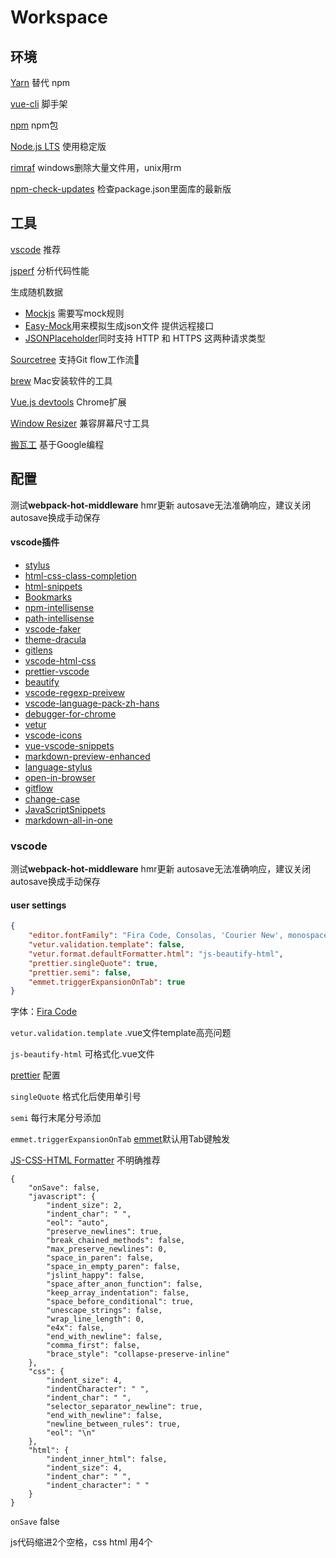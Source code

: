 # Workspace

## 环境
[Yarn](https://yarnpkg.com/) 替代 npm

[vue-cli](https://github.com/vuejs/vue-cli) 脚手架

[npm](https://www.npmjs.com/) npm包

[Node.js LTS](https://nodejs.org/en/) 使用稳定版

[rimraf](https://github.com/isaacs/rimraf) windows删除大量文件用，unix用rm

[npm-check-updates](https://github.com/tjunnone/npm-check-updates) 检查package.json里面库的最新版

## 工具

[vscode](https://code.visualstudio.com/) 推荐 

[jsperf](https://jsperf.com/) 分析代码性能

生成随机数据
* [Mockjs](http://mockjs.com/) 需要写mock规则
* [Easy-Mock](https://www.easy-mock.com/)用来模拟生成json文件 提供远程接口
* [JSONPlaceholder](http://jsonplaceholder.typicode.com/)同时支持 HTTP 和 HTTPS 这两种请求类型

[Sourcetree](https://www.sourcetreeapp.com/) 支持Git flow工作流

[brew](https://brew.sh/) Mac安装软件的工具

[Vue.js devtools](https://chrome.google.com/webstore/detail/vuejs-devtools/nhdogjmejiglipccpnnnanhbledajbpd) Chrome扩展

[Window Resizer](https://chrome.google.com/webstore/detail/window-resizer/kkelicaakdanhinjdeammmilcgefonfh) 兼容屏幕尺寸工具

[搬瓦工](https://bwh1.net) 基于Google编程

## 配置 <Badge text="0.10.1+" type="warn"/>
测试**webpack-hot-middleware** hmr更新 autosave无法准确响应，建议关闭autosave换成手动保存
#### vscode插件
* [stylus](https://marketplace.visualstudio.com/items?itemName=Alan.stylus)
* [html-css-class-completion](https://marketplace.visualstudio.com/items?itemName=Zignd.html-css-class-completion)
* [html-snippets](https://marketplace.visualstudio.com/items?itemName=abusaidm.html-snippets)
* [Bookmarks](https://marketplace.visualstudio.com/items?itemName=alefragnani.Bookmarks)
* [npm-intellisense](https://marketplace.visualstudio.com/items?itemName=christian-kohler.npm-intellisense)
* [path-intellisense](https://marketplace.visualstudio.com/items?itemName=christian-kohler.path-intellisense)
* [vscode-faker](https://marketplace.visualstudio.com/items?itemName=deerawan.vscode-faker)
* [theme-dracula](https://marketplace.visualstudio.com/items?itemName=dracula-theme.theme-dracula)
* [gitlens](https://marketplace.visualstudio.com/items?itemName=eamodio.gitlens)
* [vscode-html-css](https://marketplace.visualstudio.com/items?itemName=ecmel.vscode-html-css)
* [prettier-vscode](https://marketplace.visualstudio.com/items?itemName=esbenp.prettier-vscode)
* [beautify](https://marketplace.visualstudio.com/items?itemName=HookyQR.beautify)
* [vscode-regexp-preivew](https://marketplace.visualstudio.com/items?itemName=le0zh.vscode-regexp-preivew)
* [vscode-language-pack-zh-hans](https://marketplace.visualstudio.com/items?itemName=MS-CEINTL.vscode-language-pack-zh-hans)
* [debugger-for-chrome](https://marketplace.visualstudio.com/items?itemName=msjsdiag.debugger-for-chrome)
* [vetur](https://marketplace.visualstudio.com/items?itemName=octref.vetur)
* [vscode-icons](https://marketplace.visualstudio.com/items?itemName=robertohuertasm.vscode-icons)
* [vue-vscode-snippets](https://marketplace.visualstudio.com/items?itemName=sdras.vue-vscode-snippets)
* [markdown-preview-enhanced](https://marketplace.visualstudio.com/items?itemName=shd101wyy.markdown-preview-enhanced)
* [language-stylus](https://marketplace.visualstudio.com/items?itemName=sysoev.language-stylus)
* [open-in-browser](https://marketplace.visualstudio.com/items?itemName=techer.open-in-browser)
* [gitflow](https://marketplace.visualstudio.com/items?itemName=vector-of-bool.gitflow)
* [change-case](https://marketplace.visualstudio.com/items?itemName=wmaurer.change-case)
* [JavaScriptSnippets](https://marketplace.visualstudio.com/items?itemName=xabikos.JavaScriptSnippets)
* [markdown-all-in-one](https://marketplace.visualstudio.com/items?itemName=yzhang.markdown-all-in-one)

### vscode

测试**webpack-hot-middleware** hmr更新 autosave无法准确响应，建议关闭autosave换成手动保存

#### user settings

```json
{
    "editor.fontFamily": "Fira Code, Consolas, 'Courier New', monospace", //Fira Code
    "vetur.validation.template": false,
    "vetur.format.defaultFormatter.html": "js-beautify-html",
    "prettier.singleQuote": true,
    "prettier.semi": false,
    "emmet.triggerExpansionOnTab": true
}
```
字体：[Fira Code](https://github.com/tonsky/FiraCode)

`vetur.validation.template` .vue文件template高亮问题

`js-beautify-html` 可格式化.vue文件

[prettier](https://marketplace.visualstudio.com/items?itemName=esbenp.prettier-vscode) 配置

`singleQuote` 格式化后使用单引号

`semi` 每行末尾分号添加

`emmet.triggerExpansionOnTab`  [emmet](https://code.visualstudio.com/blogs/2017/08/07/emmet-2.0)默认用Tab键触发

[JS-CSS-HTML Formatter](https://marketplace.visualstudio.com/items?itemName=lonefy.vscode-JS-CSS-HTML-formatter) 不明确推荐

```
{
    "onSave": false,
    "javascript": {
        "indent_size": 2,
        "indent_char": " ",
        "eol": "auto",
        "preserve_newlines": true,
        "break_chained_methods": false,
        "max_preserve_newlines": 0,
        "space_in_paren": false,
        "space_in_empty_paren": false,
        "jslint_happy": false,
        "space_after_anon_function": false,
        "keep_array_indentation": false,
        "space_before_conditional": true,
        "unescape_strings": false,
        "wrap_line_length": 0,
        "e4x": false,
        "end_with_newline": false,
        "comma_first": false,
        "brace_style": "collapse-preserve-inline"
    },
    "css": {
        "indent_size": 4,
        "indentCharacter": " ",
        "indent_char": " ",
        "selector_separator_newline": true,
        "end_with_newline": false,
        "newline_between_rules": true,
        "eol": "\n"
    },
    "html": {
        "indent_inner_html": false,
        "indent_size": 4,
        "indent_char": " ",
        "indent_character": " "
    }
}
```

`onSave` false

js代码缩进2个空格，css html 用4个

